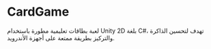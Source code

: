 # CardGame
لعبة بطاقات تعليمية مطورة باستخدام Unity 2D بلغة C#، تهدف لتحسين الذاكرة والتركيز بطريقة ممتعة على أجهزة الأندرويد.
